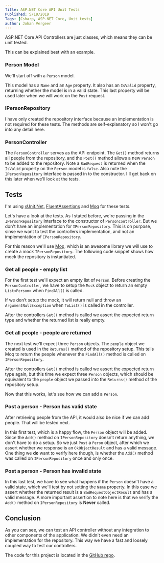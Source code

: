 ```yaml
---
Title: ASP.NET Core API Unit Tests
Published: 5/19/2019
Tags: [Csharp, ASP.NET Core, Unit tests]
author: Johan Vergeer
---
```


ASP.NET Core API Controllers are just classes, which means they can be unit tested.

This can be explained best with an example. 

### Person Model

We'll start off with a `Person`  model.

<?# Gist 300a7aebba5bfd1b62f4fb2f468533ca /?>

This model has a `Name` and an `Age` property. It also has an `IsValid` property, returning whether the model is in a valid state. 
This last property will be used later when we will work on the `Post` request.

### IPersonRepository

I have only created the repository interface because an implementation is not required for these tests.
The methods are self-explanatory so I won't go into any detail here.

<?# Gist 89cb91b85a273bd5a472900f56988edf /?>

### PersonController

The `PersonController` serves as the API endpoint.
The `Get()` method returns all people from the repository, and the `Post()` method allows a new `Person` to be added to the repository. Note a `BadRequest` is returned when the `IsValid` property on the `Person` model is `false`. Also note the `IPersonRepository` interface is passed in to the constructor. I'll get back on this later when we'll look at the tests.

<?# Gist b515c0ff18a6bd695080f0c01190508d /?>

## Tests

<?# Note ?>
I'm using [xUnit.Net](https://xunit.net/), [FluentAssertions](https://fluentassertions.com/) and [Moq](https://github.com/Moq/moq4/wiki/Quickstart) for these tests.
<?#/ Note ?>

Let's have a look at the tests. As I stated before, we're passing in the `IPersonRepository` interface to the constructor of `PersonController`. But we don't have an implementation for `IPersonRepository`. This is on purpose, sinse we want to test the controllers implementation, and not an implementation of `IPersonRepository`.

For this reason we'll use [Moq](https://github.com/Moq/moq4/wiki/Quickstart), which is an awesome library we will use to create a mock `IPersonRepository`. The following code snippet shows how mock the repository is instantiated.

<?# Gist 11795a249d1589e0bd43ba3119366e47 /?>

### Get all people - empty list

For the first test we'll expect an empty list of `Person`. Before creating the `PersonController`, we have to setup the `Mock` object to return an empty `List<Person>` when `FindAll()` is called.

<?# Warning ?>
If we don't setup the mock, it will return null and throw an `ArgumentNullException` when `ToList()` is called in the controller.
<?#/ Warning ?>

After the controllers `Get()` method is called we assert the expected return type and whether the returned list is really empty.

<?# Gist ccafc0ad059dea8e01ff419eb69de555 /?>

### Get all people - people are returned

The next test we'll expect three `Person` objects. The `people` object we created is used in the `Returns()` method of the repository setup. This tells Moq to return the people whenever the `FindAll()` method is called on `IPersonRepository`.  

After the controllers `Get()` method is called we assert the expected return type again, but this time we expect three `Person` objects, which should be equivalent to the `people` object we passed into the `Returns()` method of the repository setup.

Now that this works, let's see how we can add a `Person`.

<?# Gist 3fda5518c8b97c6fa1c1045df5f22b8b /?>

### Post a person - Person has valid state

After retrieving people from the API, it would also be nice if we can add people. That will be tested next.

In this first test, which is a happy flow, the `Person` object will be added. Since the `Add()` method on `IPersonRepository` doesn't return anything, we don't have to do a setup. So we just `Post` a `Peron` object, after which we assert whether we response is an `OkObjectResult` and has a valid message. One thing we __do__ want to verify here though, is whether the `Add()` method was called on `IPersonRepository` once and only once.  

<?# Gist 1602b7cca1ab50b45480f1ffd0f64e98 /?>

### Post a person - Person has invalid state

In this last test, we have to see what happens if the `Person` doesn't have a valid state, which we'll test by not setting the `Name` property. In this case we assert whether the returned result is a `BadRequestObjectResult` and has a valid message. A more important assertion to note here is that we verify the `Add()` method on `IPersonRepository` is __Never__ called.

<?# Gist a0d88a8857827cdc7d7ff9c23d698beb /?>

## Conclusion

As you can see, we can test an API controller without any integration to other components of the application. We didn't even need an implementation for the repository. This way we have a fast and loosely coupled way to test our controllers.

The code for this project is located in the [GitHub repo](https://github.com/johanvergeer/ImJohan.Blog.AspNetCoreApiUnitTests).